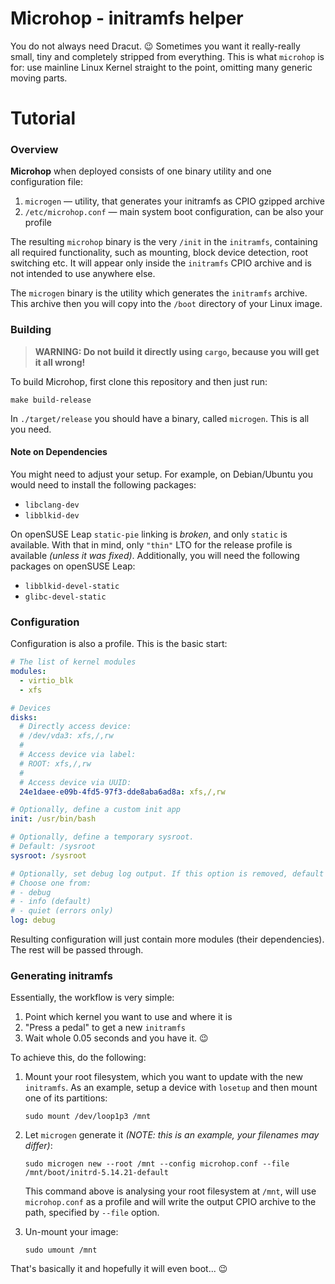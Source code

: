 # Microhop - initramfs helper

You do not always need Dracut. 😉 Sometimes you want it really-really
small, tiny and completely stripped from everything. This is what
`microhop` is for: use mainline Linux Kernel straight to the point,
omitting many generic moving parts.

# Tutorial

### Overview

**Microhop** when deployed consists of one binary utility and one configuration file:
  1. `microgen` — utility, that generates your initramfs as CPIO gzipped archive
  2. `/etc/microhop.conf` — main system boot configuration, can be also your profile

The resulting `microhop` binary is the very `/init` in the `initramfs`,
containing all required functionality, such as mounting, block device
detection, root switching etc. It will appear only inside the `initramfs` CPIO archive
and is not intended to use anywhere else.

The `microgen` binary is the utility which generates the `initramfs` archive.
This archive then you will copy into the `/boot` directory of your Linux image.

### Building

> **WARNING: Do not build it directly using `cargo`, because you will get it all wrong!**

To build Microhop, first clone this repository and then just run:

	make build-release

In `./target/release` you should have a binary, called `microgen`. This is all you need.

#### Note on Dependencies

You might need to adjust your setup. For example, on Debian/Ubuntu you would need to
install the following packages:

- `libclang-dev`
- `libblkid-dev`

On openSUSE Leap `static-pie` linking is *broken*, and only `static` is available. With that in mind,
only `"thin"` LTO for the release profile is available _(unless it was fixed)_. Additionally,
you will need the following packages on openSUSE Leap:

- `libblkid-devel-static`
- `glibc-devel-static`


### Configuration

Configuration is also a profile. This is the basic start:

```yaml
# The list of kernel modules
modules:
  - virtio_blk
  - xfs

# Devices
disks:
  # Directly access device:
  # /dev/vda3: xfs,/,rw
  #
  # Access device via label:
  # ROOT: xfs,/,rw
  #
  # Access device via UUID:
  24e1daee-e09b-4fd5-97f3-dde8aba6ad8a: xfs,/,rw

# Optionally, define a custom init app
init: /usr/bin/bash

# Optionally, define a temporary sysroot.
# Default: /sysroot
sysroot: /sysroot

# Optionally, set debug log output. If this option is removed, default is used.
# Choose one from:
# - debug
# - info (default)
# - quiet (errors only)
log: debug
```

Resulting configuration will just contain more modules (their dependencies). The rest will be passed through.

### Generating initramfs

Essentially, the workflow is very simple:

1. Point which kernel you want to use and where it is
2. "Press a pedal" to get a new `initramfs`
3. Wait whole 0.05 seconds and you have it. 😉

To achieve this, do the following:

1. Mount your root filesystem, which you want to update with the new `initramfs`. As an example, setup
  a device with `losetup` and then mount one of its partitions:
   ```shell
   sudo mount /dev/loop1p3 /mnt
   ```

2. Let `microgen` generate it _(NOTE: this is an example, your filenames may differ)_:

   ```shell
   sudo microgen new --root /mnt --config microhop.conf --file /mnt/boot/initrd-5.14.21-default
   ```

   This command above is analysing your root filesystem at `/mnt`, will use `microhop.conf` as a profile and will write the output CPIO archive to the path, specified by `--file` option.

3. Un-mount your image:

   ```shell
   sudo umount /mnt
   ```

That's basically it and hopefully it will even boot... 😉
